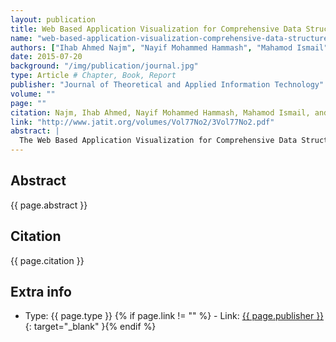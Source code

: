 ```yaml
---
layout: publication
title: Web Based Application Visualization for Comprehensive Data Structures
name: "web-based-application-visualization-comprehensive-data-structures"
authors: ["Ihab Ahmed Najm", "Nayif Mohammed Hammash", "Mahamod Ismail", "Polla Fatah"]
date: 2015-07-20
background: "/img/publication/journal.jpg"
type: Article # Chapter, Book, Report
publisher: "Journal of Theoretical and Applied Information Technology"
volume: ""
page: ""
citation: Najm, Ihab Ahmed, Nayif Mohammed Hammash, Mahamod Ismail, and Polla Fatah. "Web Based Application Visualization for Comprehensive Data Structures." Journal of Theoretical & Applied Information Technology 77, No. 2 (2015).
link: "http://www.jatit.org/volumes/Vol77No2/3Vol77No2.pdf"
abstract: |
  The Web Based Application Visualization for Comprehensive Data Structures (WVCDS) project includes a Web based to sup-port the teaching of introductory computer-science statistics courses. The web application provides easy access to interface, watch sorting process dramatically when barter between each value regarding user need with ascending or descending by offer control speed of showing the process events, and it includes a Fibo function augment with Rand function, which is the focus of the current paper, is designed to capitalize on special capabilities offered by the open source Web based. The easy linkage between Web pages provides support for a highly interactive tutorial, which uses “switchingbased” learning and immediate feedback. Students rated the tutorial as easy to use and indicated that it would have improved their initial statistics course.
---
```


## Abstract

{{ page.abstract }}

## Citation

{{ page.citation }}

## Extra info

- Type: {{ page.type }}
{% if page.link != "" %} - Link: [ {{ page.publisher }} ]({{page.link}}){: target="\_blank" }{% endif %}
